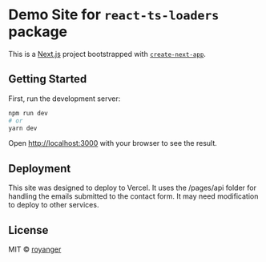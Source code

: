 # Demo Site for `react-ts-loaders` package

This is a [Next.js](https://nextjs.org/) project bootstrapped with [`create-next-app`](https://github.com/vercel/next.js/tree/canary/packages/create-next-app).

## Getting Started

First, run the development server:

```bash
npm run dev
# or
yarn dev
```

Open [http://localhost:3000](http://localhost:3000) with your browser to see the result.

## Deployment

This site was designed to deploy to Vercel. It uses the /pages/api folder for handling the emails submitted to the contact form. It may need modification to deploy to other services.

## License

MIT © [royanger](https://github.com/royanger)
